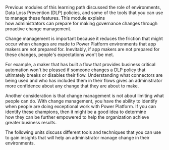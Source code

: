 Previous modules of this learning path discussed the role of
environments, Data Loss Prevention (DLP) policies, and some of the tools
that you can use to manage these features. This module explains  
how administrators can prepare for making governance changes through 
proactive change management.

Change management is important because it reduces the friction that might occur
when changes are made to Power Platform environments that app makers are
not prepared for. Inevitably, if app makers are not prepared for these changes,
people's expectations won't be met. 

For example, a maker that has built a flow that provides business critical 
automation won't be pleased if someone changes a DLP policy that ultimately 
breaks or disables their flow. Understanding what connectors are being 
used and who has included them in their flows gives an administrator more
confidence about any change that they are about to make.

Another consideration is that change management is not about limiting
what people can do. With change management, you have the ability 
to identify when people are doing exceptional work with Power Platform. 
If you can identify these champions, then it might be a good idea to determine  
how they can be further empowered to help the organization achieve greater
business results.

The following units discuss different tools and techniques that 
you can use to gain insights that will help an administrator manage change 
in their environments.
